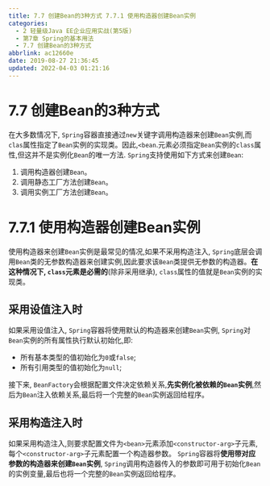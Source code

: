 ```yaml
---
title: 7.7 创建Bean的3种方式 7.7.1 使用构造器创建Bean实例
categories: 
  - 2 轻量级Java EE企业应用实战(第5版)
  - 第7章 Spring的基本用法
  - 7.7 创建Bean的3种方式
abbrlink: ac12660e
date: 2019-08-27 21:36:45
updated: 2022-04-03 01:21:16
---
```

# 7.7 创建Bean的3种方式 #
在大多数情况下, `Spring`容器直接通过`new`关键字调用构造器来创建`Bean`实例,而`clas`属性指定了`Bean`实例的实现类。因此,`<bean`.元素必须指定`Bean`实例的`class`属性,但这并不是实例化`Bean`的唯一方法.
`Spring`支持使用如下方式来创建`Bean`:
1. 调用构造器创建`Bean`。
2. 调用静态工厂方法创建`Bean`。
3. 调用实例工厂方法创建`Bean`。

# 7.7.1 使用构造器创建Bean实例 #
使用构造器来创建`Bean`实例是最常见的情况,如果不采用构造注入, `Spring`底层会调用`Bean`类的无参数构造器来创建实例,因此要求该`Bean`类提供无参数的构造器。**在这种情况下, `class`元素是必需的**(除非采用继承), `class`属性的值就是`Bean`实例的实现类。
## 采用设值注入时 ##
如果采用设值注入, `Spring`容器将使用默认的构造器来创建`Bean`实例, `Spring`对`Bean`实例的所有属性执行默认初始化,即:
- 所有基本类型的值初始化为`0`或`false`;
- 所有引用类型的值初始化为`null`;

接下来, `BeanFactory`会根据配置文件决定依赖关系,**先实例化被依赖的`Bean`实例**,然后为`Bean`注入依赖关系,最后将一个完整的`Bean`实例返回给程序。
## 采用构造注入时 ##
如果采用构造注入,则要求配置文件为`<bean>`元素添加`<constructor-arg>`子元素,每个`<constructor-arg>`子元素配置一个构造器参数。 `Spring`容器将**使用带对应参数的构造器来创建`Bean`实例**, `Spring`调用构造器传入的参数即可用于初始化`Bean`的实例变量,最后也将一个完整的`Bean`实例返回给程序。


